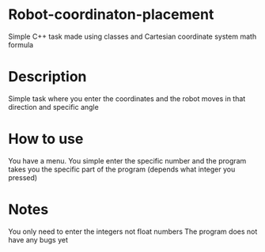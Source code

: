 # Robot-coordinaton-placement
Simple C++ task made using classes and Cartesian coordinate system math formula
# Description
Simple task where you enter the coordinates and the robot moves in that direction and specific angle
# How to use
You have a menu. You simple enter the specific number and the program takes you the specific part of the program (depends what integer you pressed)
# Notes
You only need to enter the integers not float numbers
The program does not have any bugs yet
